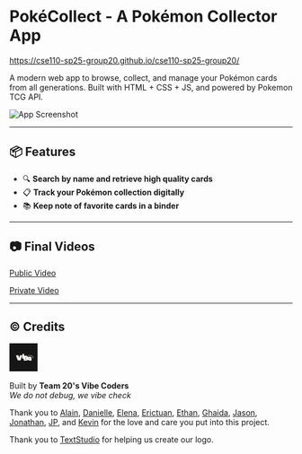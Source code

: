 # PokéCollect - A Pokémon Collector App

<!-- TODO:
- read here: https://github.com/matiassingers/awesome-readme for more good README.md files
- make a gif for website usage (would be cool)
- link website when its all done :)
-->

https://cse110-sp25-group20.github.io/cse110-sp25-group20/

A modern web app to browse, collect, and manage your Pokémon cards from all generations. Built with HTML + CSS + JS, and powered by Pokemon TCG API.

![App Screenshot](admin/misc/demo.gif)

---

## 📦 Features

- 🔍 **Search by name and retrieve high quality cards**
- 📋 **Track your Pokémon collection digitally**
- 📚 **Keep note of favorite cards in a binder**

---

## 📷 Final Videos

[Public Video](https://www.youtube.com/watch?v=HZ4HFHGtKxw)

[Private Video](https://www.youtube.com/watch?v=Bt0JmYFLUrU)

---

## ©️ Credits

<img src="admin/branding/darklogo.png" alt="drawing" width="50"/>  
  
Built by **Team 20's Vibe Coders**  
*We do not debug, we vibe check*  



Thank you to [Alain](https://github.com/AlainZhangStudent), [Danielle](https://github.com/danieiiie), [Elena](https://github.com/Elena-ee), [Erictuan](https://github.com/erictuannong), [Ethan](https://github.com/ethankook), [Ghaida](https://github.com/GhaidaALruwais), [Jason](https://github.com/jnaidu360), [Jonathan](https://github.com/rec4l), [JP](https://github.com/jpdavalos423), and [Kevin](https://github.com/kecohen575) for the love and care you put into this project.  

Thank you to [TextStudio](https://www.textstudio.com/) for helping us create our logo.
